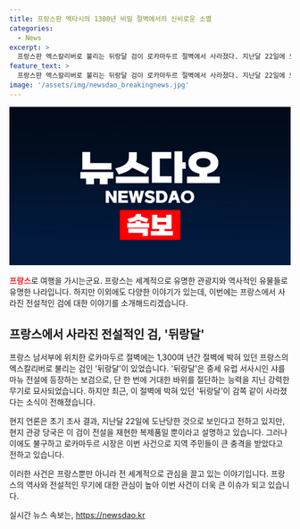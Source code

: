 ```yaml
---
title: 프랑스판 엑타시의 1300년 비밀 절벽에서의 신비로운 소멸
categories:
  - News
excerpt: >
  프랑스판 엑스칼리버로 불리는 뒤랑달 검이 로카마두르 절벽에서 사라졌다. 지난달 22일에 도난됐을 것으로 보이며, 현지 관광 당국은 이를 복제품이라고 주장했지만, 지역 주민들은 큰 충격을 받고 있다. 뒤랑달의 실존 여부를 놓고 논란이 일고 있으며, 관련 정보는 KBS뉴스를 통해 제보해주세요. (150자)
feature_text: >
  프랑스판 엑스칼리버로 불리는 뒤랑달 검이 로카마두르 절벽에서 사라졌다. 지난달 22일에 도난됐을 것으로 보이며, 현지 관광 당국은 이를 복제품이라고 주장했지만, 지역 주민들은 큰 충격을 받고 있다. 뒤랑달의 실존 여부를 놓고 논란이 일고 있으며, 관련 정보는 KBS뉴스를 통해 제보해주세요. (150자)
image: '/assets/img/newsdao_breakingnews.jpg'
---
```


<p><img src="/assets/img/newsdao_breakingnews.jpg" alt="flaretime 속보" /></p>

<p><b><span style="color: #ee2323;">프랑스</span></b>로 여행을 가시는군요. 프랑스는 세계적으로 유명한 관광지와 역사적인 유물들로 유명한 나라입니다. 하지만 이외에도 다양한 이야기가 있는데, 이번에는 프랑스에서 사라진 전설적인 검에 대한 이야기를 소개해드리겠습니다.</p>

<h2 data-ke-size="size26">프랑스에서 사라진 전설적인 검, '뒤랑달'</h2>

<p>프랑스 남서부에 위치한 로카마두르 절벽에는 1,300여 년간 절벽에 박혀 있던 프랑스의 엑스칼리버로 불리는 검인 '뒤랑달'이 있었습니다. '뒤랑달'은 중세 유럽 서사시인 샤를마뉴 전설에 등장하는 보검으로, 단 한 번에 거대한 바위를 절단하는 능력을 지닌 강력한 무기로 묘사되었습니다. 하지만 최근, 이 절벽에 박혀 있던 '뒤랑달'이 감쪽 같이 사라졌다는 소식이 전해졌습니다.</p>

<p>현지 언론은 초기 조사 결과, 지난달 22일에 도난당한 것으로 보인다고 전하고 있지만, 현지 관광 당국은 이 검이 전설을 재현한 복제품일 뿐이라고 설명하고 있습니다. 그러나 이에도 불구하고 로카마두르 시장은 이번 사건으로 지역 주민들이 큰 충격을 받았다고 전하고 있습니다.</p>

<p>이러한 사건은 프랑스뿐만 아니라 전 세계적으로 관심을 끌고 있는 이야기입니다. 프랑스의 역사와 전설적인 무기에 대한 관심이 높아 이번 사건이 더욱 큰 이슈가 되고 있습니다.</p>
실시간 뉴스 속보는, <a href="https://newsdao.kr" rel="dofollow">https://newsdao.kr</a>


